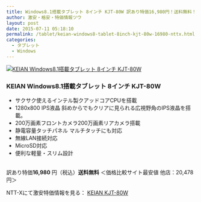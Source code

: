 ```yaml
---
title: Windows8.1搭載タブレット 8インチ KJT-80W 訳あり特価16,980円！送料無料！
author: 激安・格安・特価情報ツウ
layout: post
date: 2015-07-11 05:18:10
permalink: /tablet/keian-windows8-tablet-8inch-kjt-80w-16980-nttx.html
categories:
  - タブレット
  - Windows
---
```

<div class="img-bg2 img_L">
  <a href="http://px.a8.net/svt/ejp?a8mat=ZYP6S+8IMA3E+S1Q+BWGDT&#038;a8ejpredirect=http://nttxstore.jp/_II_KV14999443" target="_blank"><img border="0" alt="KEIAN Windows8.1搭載タブレット 8インチ KJT-80W" src="http://image.nttxstore.jp/l2_images/K/KV/KV14999443.jpg" data-recalc-dims="1" /></a>
</div>

### KEIAN Windows8.1搭載タブレット 8インチ KJT-80W
<!--more-->

* サクサク使えるインテル製クアッドコアCPUを搭載
* 1280x800 IPS液晶 斜めからでもクリアに見られる広視野角のIPS液晶を搭載。
* 200万画素フロントカメラ200万画素リアカメラ搭載
* 静電容量タッチパネル マルチタッチにも対応
* 無線LAN接続対応
* MicroSD対応
* 便利な軽量・スリム設計

<br clear="all" />訳あり特価<span class="tokka-price"><strong>16,980</strong></span> 円（税込）**送料無料**
＜価格比較サイト最安値 他店：20,478円＞

NTT-Xにて激安特価情報を見る： <a href="http://px.a8.net/svt/ejp?a8mat=ZYP6S+8IMA3E+S1Q+BWGDT&#038;a8ejpredirect=http://nttxstore.jp/_II_KV14999443" target="_blank"><span class="fs150p">KEIAN KJT-80W</span></a>